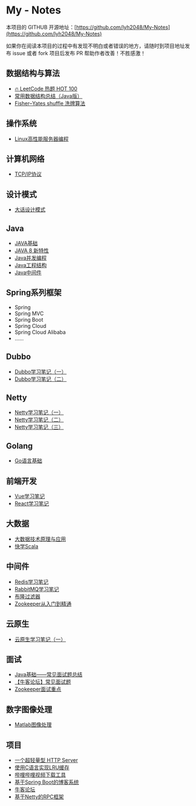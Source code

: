# My - Notes

本项目的 GITHUB 开源地址：[https://github.com/lyh2048/My-Notes](https://github.com/lyh2048/My-Notes)

如果你在阅读本项目的过程中有发现不明白或者错误的地方，请随时到项目地址发布 issue 或者 fork 项目后发布 PR 帮助作者改善！不胜感激！

## 数据结构与算法

- [🔥  LeetCode 热题 HOT 100](数据结构与算法/LeetCode热题100.md)
- [常用数据结构总结（Java版）](数据结构与算法/常用数据结构总结-Java版.md)
- [Fisher–Yates shuffle 洗牌算法](数据结构与算法/Fisher–Yates洗牌算法.md)

## 操作系统

- [Linux高性能服务器编程](操作系统/Linux高性能服务器编程.md)

## 计算机网络

- [TCP/IP协议](计算机网络/TCP_IP协议.md)

## 设计模式

- [大话设计模式](设计模式/大话设计模式.md)

## Java

- [JAVA基础](Java/Java基础.md)
- [JAVA 8 新特性](Java/Java8.md)
- [Java并发编程](Java/JavaConcurrency.md)
- [Java工程结构](Java/Java工程结构.md)
- [Java中间件](Java/Java中间件.md)

## Spring系列框架

- Spring
- Spring MVC
- Spring Boot
- Spring Cloud
- Spring Cloud Alibaba
- ……

## Dubbo

- [Dubbo学习笔记（一）](Dubbo/Dubbo学习笔记1.md)
- [Dubbo学习笔记（二）](Dubbo/Dubbo学习笔记2.md)

## Netty

- [Netty学习笔记（一）](Netty/Netty学习笔记1.md)
- [Netty学习笔记（二）](Netty/Netty学习笔记2.md)
- [Netty学习笔记（三）](Netty/Netty学习笔记3.md)

## Golang

- [Go语言基础](Go/Go语言基础.md)

## 前端开发

- [Vue学习笔记](Vue/Vue学习笔记.md)
- [React学习笔记](React/React学习笔记.md)

## 大数据

- [大数据技术原理与应用](大数据/大数据技术原理与应用.md)
- [快学Scala](大数据/快学Scala.md)

## 中间件

- [Redis学习笔记](中间件/Redis学习笔记.md)
- [RabbitMQ学习笔记](中间件/RabbitMQ学习笔记.md)
- [布隆过滤器](中间件/布隆过滤器.md)
- [Zookeeper从入门到精通](中间件/Zookeeper学习笔记.md)

## 云原生

- [云原生学习笔记（一）](云原生/云原生学习笔记1.md)

## 面试

- [Java基础——常见面试题总结](面试/Java基础常见面试题总结.md)
- [【牛客论坛】常见面试题](面试/常见面试题-牛客论坛.md)
- [Zookeeper面试重点](面试/Zookeeper面试重点.md)

## 数字图像处理

- [Matlab图像处理](数字图像/Matlab图像处理.md)

## 项目

- [一个超轻量型 HTTP Server](https://github.com/lyh2048/tiny_httpd_study)
- [使用C语言实现LRU缓存](https://github.com/lyh2048/LRUCache)
- [哔哩哔哩视频下载工具](https://github.com/lyh2048/bilibili_video)
- [基于Spring Boot的博客系统](https://github.com/lyh2048/SimpleBlog)
- [牛客论坛](https://github.com/lyh2048/nowcoder-community)
- [基于Netty的RPC框架](https://github.com/lyh2048/lyh_rpc)
